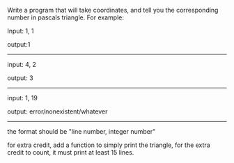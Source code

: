 Write a program that will take coordinates, and tell you the corresponding number in pascals triangle. For example: 

Input: 1, 1

output:1
________________________________________________________

input: 4, 2

output: 3

________________________________________________________
input: 1, 19

output: error/nonexistent/whatever
________________________________________________________
the format should be "line number, integer number"

for extra credit, add a function to simply print the triangle, for the extra credit to count, it must print at least 15 lines.
